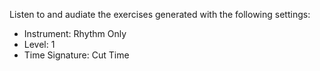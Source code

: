 Listen to and audiate the exercises generated with the following settings:

* Instrument: Rhythm Only
* Level: 1
* Time Signature: Cut Time
